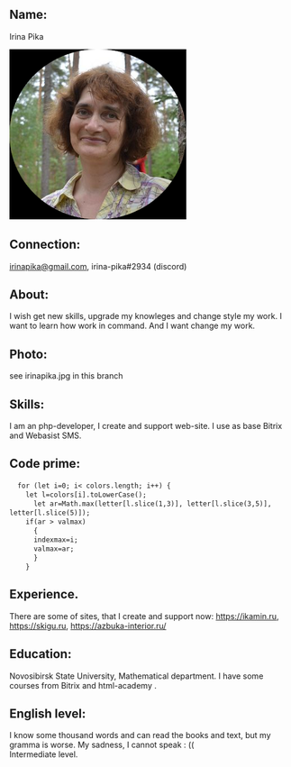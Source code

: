 ## Name: 
Irina Pika

![IrinaPika](IrinaPika.png "Visual")

## Connection: 
irinapika@gmail.com, irina-pika#2934 (discord)

## About: 
I wish get new skills, upgrade my knowleges and change style my work. I want to learn how work in command. And I want change my work. 

## Photo:  
see irinapika.jpg in this branch

## Skills: 
I am an php-developer, I create and support web-site. I use as base Bitrix and Webasist SMS. 

## Code prime: 
``` 
  for (let i=0; i< colors.length; i++) {
    let l=colors[i].toLowerCase();  
 	  let ar=Math.max(letter[l.slice(1,3)], letter[l.slice(3,5)], letter[l.slice(5)]);
    if(ar > valmax) 
      {
      indexmax=i; 
      valmax=ar; 
      }
    }
 ```

## Experience. 
There are some of sites, that I create and support now: https://ikamin.ru, https://skigu.ru, https://azbuka-interior.ru/ 

## Education: 
Novosibirsk State University, Mathematical department.  I have some courses from Bitrix and html-academy .

## English level: 
I know some thousand words and can read the books and text, but my gramma is worse. My sadness, I cannot speak : ((  
Intermediate level. 


